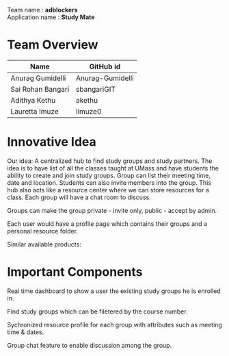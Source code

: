 Team name : <b>adblockers</b>  
Application name : <b>Study Mate </b>

# Team Overview
| Name               | GitHub id        |
|--------------------|------------------|
| Anurag Gumidelli   | Anurag-Gumidelli |
| Sai Rohan Bangari  | sbangariGIT      |
| Adithya Kethu      | akethu           |
|Lauretta Imuze      | limuze0         |


# Innovative Idea
Our idea: A centralized hub to find study groups and study partners.
The idea is to have list of all the classes taught at UMass and have students the ability to create and join study 
groups. Group can list their meeting time, date and location. Students can also invite members into the group. 
This hub also acts like a resource center where we can store resources for a class.
Each group will have a chat room to discuss.

Groups can make the group private - invite only, public - accept by admin. 

Each user would have a profile page which contains their groups and a personal resource folder.

Similar available products:

# Important Components
Real time dashboard to show a user the existing study groups he is enrolled in.

Find study groups which can be filetered by the course number.  

Sychronized resource profile for each group with attributes such as meeting time & dates.

Group chat feature to enable discussion among the group.
